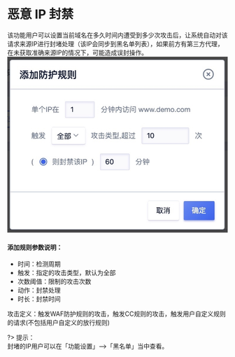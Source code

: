 # 恶意 IP 封禁

该功能⽤户可以设置当前域名在多久时间内遭受到多少次攻击后，让系统自动对该请求来源IP进行封堵处理（该IP会同步到黑名单列表），如果前方有第三方代理，在未获取准确来源IP的情况下，可能造成误封操作。
![](/images/15971396906456.jpg)

#### 添加规则参数说明：

  - 时间：检测周期
  - 触发：指定的攻击类型，默认为全部
  - 次数阈值：限制的攻击次数
  - 动作：封禁处理
  - 时长：封禁时间

攻击定义：触发WAF防护规则的攻击，触发CC规则的攻击，触发⽤户⾃定义规则的请求(不包括⽤户自定义的放行规则)

?> 提示：  
封堵的IP⽤户可以在「功能设置」-->「⿊名单」当中查看。





